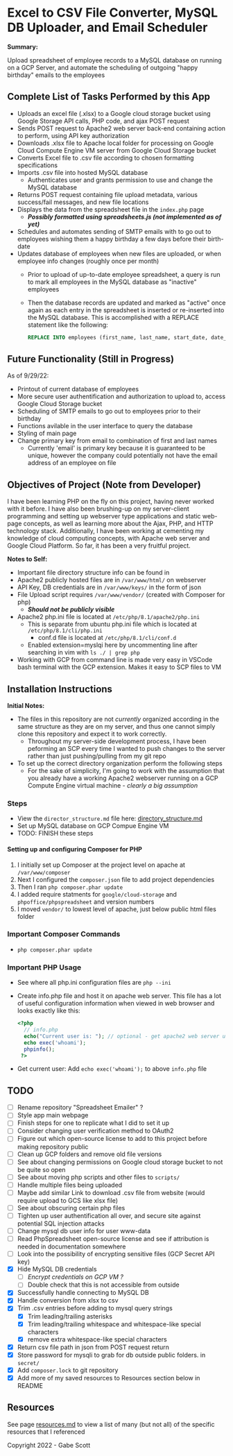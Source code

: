 # Excel to CSV File Converter, MySQL DB Uploader, and Email Scheduler

**Summary:**

Upload spreadsheet of employee records to a MySQL database on running on a GCP Server, and automate the scheduling of outgoing "happy birthday" emails to the employees

## Complete List of Tasks Performed by this App

- Uploads an excel file (.xlsx) to a Google cloud storage bucket using Google Storage API calls, PHP code, and ajax POST request
- Sends POST request to Apache2 web server back-end containing action to perform, using API key authorization
- Downloads .xlsx file to Apache local folder for processing on Google Cloud Compute Engine VM server from Google Cloud Storage bucket
- Converts Excel file to .csv file according to chosen formatting specifications
- Imports .csv file into hosted MySQL database
  - Authenticates user and grants permission to use and change the MySQL database
- Returns POST request containing file upload metadata, various success/fail messages, and new file locations
- Displays the data from the spreadsheet file in the ```index.php``` page
  - ***Possibly formatted using spreadsheets.js (not implemented as of yet)***
- Schedules and automates sending of SMTP emails with to go out to employees wishing them a happy birthday a few days before their birth-date
- Updates database of employees when new files are uploaded, or when employee info changes (roughly once per month)
  - Prior to upload of up-to-date employee spreadsheet, a query is run to mark all employees in the MySQL database as "inactive" employees
  - Then the database records are updated and marked as "active" once again as each entry in the spreadsheet is inserted or re-inserted into the MySQL database. This is accomplished with a REPLACE statement like the following:

    ```sql
    REPLACE INTO employees (first_name, last_name, start_date, date_of_birth, address, email, phone_number, schedule, position, active) VALUES (?,?,?,?,?,?,?,?,?,?);
    
    ```

## Future Functionality (Still in Progress)

As of 9/29/22:

- Printout of current database of employees
- More secure user authentification and authorization to upload to, access Google Cloud Storage bucket
- Scheduling of SMTP emails to go out to employees prior to their birthday
- Functions avilable in the user interface to query the database
- Styling of main page
- Change primary key from email to combination of first and last names
  - Currently 'email' is primary key because it is guaranteed to be unique, however the company could potentially not have the email address of an employee on file

## Objectives of Project (Note from Developer)

I have been learning PHP on the fly on this project, having never worked with it before. I have also been brushing-up on my server-client programming and setting up webserver type applications and static web-page concepts, as well as learning more about the Ajax, PHP, and HTTP technology stack. Additionally, I have been working at cementing my knowledge of cloud computing concepts, with Apache web server and Google Cloud Platform. So far, it has been a very fruitful project.

**Notes to Self:**

- Important file directory structure info can be found in 
- Apache2 publicly hosted files are in ```/var/www/html/``` on webserver
- API Key, DB credentials are in ```/var/www/keys/``` in the form of json
- File Upload script requires ```/var/www/vendor/``` (created with Composer for php)
  - ***Should not be publicly visible***
- Apache2 php.ini file is located at ```/etc/php/8.1/apache2/php.ini```
  - This is separate from ubuntu php.ini file which is located at ```/etc/php/8.1/cli/php.ini``` 
    - conf.d file is located at ```/etc/php/8.1/cli/conf.d```
  - Enabled extension=myslqi here by uncommenting line after searching in vim with ```ls ./ | grep php```
- Working with GCP from command line is made very easy in VSCode bash terminal with the GCP extension. Makes it easy to SCP files to VM

## Installation Instructions

**Initial Notes:**

- The files in this repository are not *currently* organized according in the same structure as they are on my server, and thus one cannot simply clone this repository and expect it to work correctly. 
  - Throughout my server-side development process, I have been peforming an SCP every time I wanted to push changes to the server rather than just pushing/pulling from my git repo
- To set up the correct directory organization perform the following steps
  - For the sake of simplicity, I'm going to work with the assumption that you already have a working Apache2 webserver running on a GCP Compute Engine virtual machine - *clearly a big assumption*

### Steps

- View the ```director_structure.md``` file here: [directory_structure.md](directory_structure.md)
- Set up MySQL database on GCP Compue Engine VM
- TODO: FINISH these steps

#### Setting up and configuring Composer for PHP

1. I initially set up Composer at the project level on apache at ```/var/www/composer```
2. Next I configured the ```composer.json``` file to add project dependencies
3. Then I ran ```php composer.phar update```
4. I added require statments for ```google/cloud-storage``` and ```phpoffice/phpspreadsheet``` and version numbers
5. I moved ```vendor/``` to lowest level of apache, just below public html files folder

### Important Composer Commands

- ```php composer.phar update```

### Important PHP Usage

- See where all php.ini configuration files are ```php --ini```
- Create info.php file and host it on apache web server. This file has a lot of useful configuration information when viewed in web browser and looks exactly like this:

    ```php
    <?php
      // info.php
      echo("Current user is: "); // optional - get apache2 web server user
      echo exec('whoami');
      phpinfo(); 
     ?>
    ```

- Get current user: Add ```echo exec('whoami');``` to above ```info.php``` file

## TODO

- [ ] Rename repository "Spreadsheet Emailer" ?
- [ ] Style app main webpage
- [ ] Finish steps for one to replicate what I did to set it up
- [ ] Consider changing user verification method to OAuth2
- [ ] Figure out which open-source license to add to this project before making repository public
- [ ] Clean up GCP folders and remove old file versions
- [ ] See about changing permissions on Google cloud storage bucket to not be quite so open
- [ ] See about moving php scripts and other files to ```scripts/```
- [ ] Handle multiple files being uploaded
- [ ] Maybe add similar Link to download .csv file from website (would require upload to GCS like xlsx file)
- [ ] See about obscuring certain php files
- [ ] Tighten up user authentification all over, and secure site against potential SQL injection attacks
- [ ] Change mysql db user info for user www-data
- [ ] Read PhpSpreadsheet open-source license and see if attribution is needed in documentation somewhere
- [ ] Look into the possibility of encrypting sensitive files (GCP Secret API key)
- [x] Hide MySQL DB credentials
  - [ ] *Encrypt credentials on GCP VM ?*
  - [ ] Double check that this is not accessible from outside
- [x] Successfully handle connecting to MySQL DB
- [x] Handle conversion from xlsx to csv
- [x] Trim .csv entries before adding to mysql query strings
  - [x] Trim leading/trailing asterisks
  - [x] Trim leading/trailing whitespace and whitespace-like special characters
  - [x] remove extra whitespace-like special characters
- [x] Return csv file path in json from POST request return
- [x] Store password for mysqli to grab for db outside public folders. in ```secret/```
- [x] Add ```composer.lock``` to git repository
- [x] Add more of my saved resources to Resources section below in README

## Resources

See page [resources.md](resources.md) to view a list of many (but not all) of the specific resources that I referenced

Copyright 2022 - Gabe Scott
